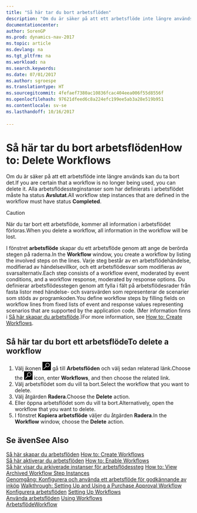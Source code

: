 ```yaml
---
title: "Så här tar du bort arbetsflöden"
description: "Om du är säker på att ett arbetsflöde inte längre används kan du ta bort det. Alla arbetsflödessteginstanser som har definierats i arbetsflödet måste ha status **Avslutat**."
documentationcenter: 
author: SorenGP
ms.prod: dynamics-nav-2017
ms.topic: article
ms.devlang: na
ms.tgt_pltfrm: na
ms.workload: na
ms.search.keywords: 
ms.date: 07/01/2017
ms.author: sgroespe
ms.translationtype: HT
ms.sourcegitcommit: 4fefaef7380ac10836fcac404eea006f55d8556f
ms.openlocfilehash: 97621dfeed6c8a224efc199ee5ab3a28e519b951
ms.contentlocale: sv-se
ms.lasthandoff: 10/16/2017

---
```

# <a name="how-to-delete-workflows"></a><span data-ttu-id="c5816-104">Så här tar du bort arbetsflöden</span><span class="sxs-lookup"><span data-stu-id="c5816-104">How to: Delete Workflows</span></span>
<span data-ttu-id="c5816-105">Om du är säker på att ett arbetsflöde inte längre används kan du ta bort det.</span><span class="sxs-lookup"><span data-stu-id="c5816-105">If you are certain that a workflow is no longer being used, you can delete it.</span></span> <span data-ttu-id="c5816-106">Alla arbetsflödessteginstanser som har definierats i arbetsflödet måste ha status **Avslutat**.</span><span class="sxs-lookup"><span data-stu-id="c5816-106">All workflow step instances that are defined in the workflow must have status **Completed**.</span></span>  

> [!CAUTION]  
>  <span data-ttu-id="c5816-107">När du tar bort ett arbetsflöde, kommer all information i arbetsflödet förloras.</span><span class="sxs-lookup"><span data-stu-id="c5816-107">When you delete a workflow, all information in the workflow will be lost.</span></span>  

 <span data-ttu-id="c5816-108">I fönstret **arbetsflöde** skapar du ett arbetsflöde genom att ange de berörda stegen på raderna.</span><span class="sxs-lookup"><span data-stu-id="c5816-108">In the **Workflow** window, you create a workflow by listing the involved steps on the lines.</span></span> <span data-ttu-id="c5816-109">Varje steg består av en arbetsflödehändelse, modifierad av händelsevillkor, och ett arbetsflödesvar som modifieras av svarsalternativ.</span><span class="sxs-lookup"><span data-stu-id="c5816-109">Each step consists of a workflow event, moderated by event conditions, and a workflow response, moderated by response options.</span></span> <span data-ttu-id="c5816-110">Du definierar arbetsflödesstegen genom att fylla i fält på arbetsflödesrader från fasta listor med händelse- och svarsvärden som representerar de scenarier som stöds av programkoden.</span><span class="sxs-lookup"><span data-stu-id="c5816-110">You define workflow steps by filling fields on workflow lines from fixed lists of event and response values representing scenarios that are supported by the application code.</span></span> <span data-ttu-id="c5816-111">(Mer information finns i [Så här skapar du arbetsflöde](across-how-to-create-workflows.md).)</span><span class="sxs-lookup"><span data-stu-id="c5816-111">For more information, see [How to: Create Workflows](across-how-to-create-workflows.md).</span></span>  

## <a name="to-delete-a-workflow"></a><span data-ttu-id="c5816-112">Så här tar du bort ett arbetsflöde</span><span class="sxs-lookup"><span data-stu-id="c5816-112">To delete a workflow</span></span>  
1.  <span data-ttu-id="c5816-113">Välj ikonen ![Söka efter sida eller rapport](media/ui-search/search_small.png "Söka efter sida eller rapport") gå till **Arbetsflöden** och välj sedan relaterad länk.</span><span class="sxs-lookup"><span data-stu-id="c5816-113">Choose the ![Search for Page or Report](media/ui-search/search_small.png "Search for Page or Report icon") icon, enter **Workflows**, and then choose the related link.</span></span>  
2.  <span data-ttu-id="c5816-114">Välj arbetsflödet som du vill ta bort.</span><span class="sxs-lookup"><span data-stu-id="c5816-114">Select the workflow that you want to delete.</span></span>  
3.  <span data-ttu-id="c5816-115">Välj åtgärden **Radera**.</span><span class="sxs-lookup"><span data-stu-id="c5816-115">Choose the **Delete** action.</span></span>  
4.  <span data-ttu-id="c5816-116">Eller öppna arbetsflödet som du vill ta bort.</span><span class="sxs-lookup"><span data-stu-id="c5816-116">Alternatively, open the workflow that you want to delete.</span></span>  
5.  <span data-ttu-id="c5816-117">I fönstret **Kopiera arbetsflöde** väljer du åtgärden **Radera**.</span><span class="sxs-lookup"><span data-stu-id="c5816-117">In the **Workflow** window, choose the **Delete** action.</span></span>  

## <a name="see-also"></a><span data-ttu-id="c5816-118">Se även</span><span class="sxs-lookup"><span data-stu-id="c5816-118">See Also</span></span>  
 <span data-ttu-id="c5816-119">[Så här skapar du arbetsflöden](across-how-to-create-workflows.md) </span><span class="sxs-lookup"><span data-stu-id="c5816-119">[How to: Create Workflows](across-how-to-create-workflows.md) </span></span>  
 <span data-ttu-id="c5816-120">[Så här aktiverar du arbetsflöden](across-how-to-enable-workflows.md) </span><span class="sxs-lookup"><span data-stu-id="c5816-120">[How to: Enable Workflows](across-how-to-enable-workflows.md) </span></span>  
 <span data-ttu-id="c5816-121">[Så här visar du arkiverade instanser för arbetsflödessteg](across-how-to-view-archived-workflow-step-instances.md) </span><span class="sxs-lookup"><span data-stu-id="c5816-121">[How to: View Archived Workflow Step Instances](across-how-to-view-archived-workflow-step-instances.md) </span></span>  
 <span data-ttu-id="c5816-122">[Genomgång: Konfigurera och använda ett arbetsflöde för godkännande av inköp](walkthrough-setting-up-and-using-a-purchase-approval-workflow.md) </span><span class="sxs-lookup"><span data-stu-id="c5816-122">[Walkthrough: Setting Up and Using a Purchase Approval Workflow](walkthrough-setting-up-and-using-a-purchase-approval-workflow.md) </span></span>  
 <span data-ttu-id="c5816-123">[Konfigurera arbetsflöden](across-set-up-workflows.md) </span><span class="sxs-lookup"><span data-stu-id="c5816-123">[Setting Up Workflows](across-set-up-workflows.md) </span></span>  
 <span data-ttu-id="c5816-124">[Använda arbetsflöden](across-use-workflows.md) </span><span class="sxs-lookup"><span data-stu-id="c5816-124">[Using Workflows](across-use-workflows.md) </span></span>  
 [<span data-ttu-id="c5816-125">Arbetsflöde</span><span class="sxs-lookup"><span data-stu-id="c5816-125">Workflow</span></span>](across-workflow.md)   

